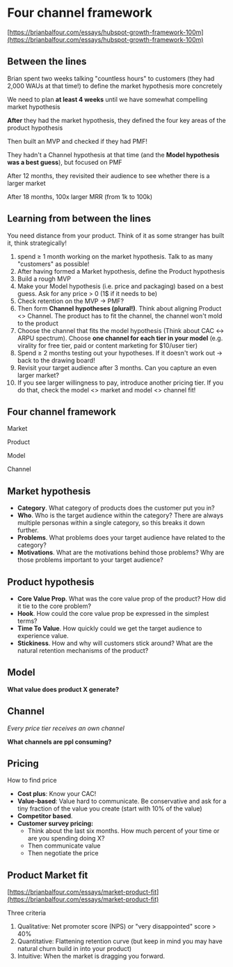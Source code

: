 # Four channel framework

[https://brianbalfour.com/essays/hubspot-growth-framework-100m](https://brianbalfour.com/essays/hubspot-growth-framework-100m)

## Between the lines

Brian spent two weeks talking "countless hours" to customers (they had 2,000 WAUs at that time!) to define the market hypothesis more concretely

We need to plan **at least 4 weeks** until we have somewhat compelling market hypothesis

**After** they had the market hypothesis, they defined the four key areas of the product hypothesis

Then built an MVP and checked if they had PMF!

They hadn't a Channel hypothesis at that time (and the **Model hypothesis was a best guess**), but focused on PMF

After 12 months, they revisited their audience to see whether there is a larger market

After 18 months, 100x larger MRR (from 1k to 100k)

## Learning from between the lines

You need distance from your product. Think of it as some stranger has built it, think strategically!

1. spend ≥ 1 month working on the market hypothesis. Talk to as many "customers" as possible!
2. After having formed a Market hypothesis, define the Product hypothesis
3. Build a rough MVP
4. Make your Model hypothesis (i.e. price and packaging) based on a best guess. Ask for any price > 0 (1$ if it needs to be)
5. Check retention on the MVP → PMF?
6. Then form **Channel hypotheses (plural!)**. Think about aligning Product <> Channel. The product has to fit the channel, the channel won't mold to the product
7. Choose the channel that fits the model hypothesis (Think about CAC ↔ ARPU spectrum). Choose **one channel for each tier in your model** (e.g. virality for free tier, paid or content marketing for $10/user tier)
8. Spend ≥ 2 months testing out your hypotheses. If it doesn't work out → back to the drawing board!
9. Revisit your target audience after 3 months. Can you capture an even larger market?
10. If you see larger willingness to pay, introduce another pricing tier. If you do that, check the model <> market and model <> channel fit!

## Four channel framework

Market

Product

Model

Channel

## Market hypothesis

- **Category**. What category of products does the customer put you in?
- **Who**. Who is the target audience within the category? There are always multiple personas within a single category, so this breaks it down further.
- **Problems**. What problems does your target audience have related to the category?
- **Motivations**. What are the motivations behind those problems? Why are those problems important to your target audience?

## Product hypothesis

- **Core Value Prop**. What was the core value prop of the product? How did it tie to the core problem?
- **Hook**. How could the core value prop be expressed in the simplest terms?
- **Time To Value**. How quickly could we get the target audience to experience value.
- **Stickiness**. How and why will customers stick around? What are the natural retention mechanisms of the product?

## Model

**What value does product X generate?**

## Channel

*Every price tier receives an own channel*

**What channels are ppl consuming?**

## Pricing

How to find price

- **Cost plus**: Know your CAC!
- **Value-based**: Value hard to communicate. Be conservative and ask for a tiny fraction of the value you create (start with 10% of the value)
- **Competitor based**.
- **Customer survey pricing:**
    - Think about the last six months. How much percent of your time or are you spending doing X?
    - Then communicate value
    - Then negotiate the price

## Product Market fit

[https://brianbalfour.com/essays/market-product-fit](https://brianbalfour.com/essays/market-product-fit)

Three criteria

1. Qualitative: Net promoter score (NPS) or "very disappointed" score > 40%
2. Quantitative: Flattening retention curve (but keep in mind you may have natural churn build in into your product)
3. Intuitive: When the market is dragging you forward.